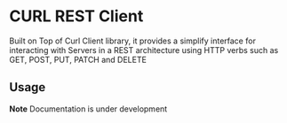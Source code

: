 # CURL REST Client

Built on Top of Curl Client library, it provides a simplify interface for interacting with Servers in a REST architecture using HTTP verbs such as GET, POST, PUT, PATCH and DELETE

## Usage

**Note** Documentation is under development
